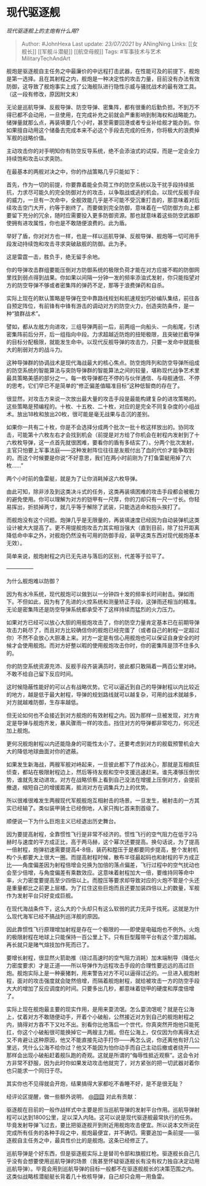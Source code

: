 # 现代驱逐舰
*现代驱逐舰上的主炮有什么用?*

> Author: #JohnHexa
Last update: *23/07/2021* by ANingNing
Links:  [[女舰长]] [[军舰斗潜艇]] [[航空母舰]]
Tags: #军事技术与艺术MilitaryTechAndArt 

 
舰炮是驱逐舰自主任务之中最廉价的中远程打击武器，在性能可及的前提下，舰炮是第一选择。且在其射程之内，舰炮是一种决定性的攻击力量，目前没有办法有效防御，这导致了舰炮事实上成了公海舰队进行隐性示威与骚扰战术的最有效工具。（这一段有修改，原因附文末）

  


无论是巡航导弹、反舰导弹、防空导弹、密集阵，都有很重的后勤负担。不到万不得已都不会动用，一旦使用，在完成补充之前就会严重影响到制海权和战略能力。储弹量就那么点，再装填要几个小时，甚至需要回港或者专业补给舰才能办到。你如果擅自动用这个储备去完成本来不必这个手段去完成的任务，你将极大的浪费掉军舰的战略价值。

主动攻击你的对手明知你有防空反导系统，绝不会添油式的试探，而是一定会全力持续饱和攻击以求突防。

在最基本的两舰对决之中，你的作战策略几乎只能如下：

首先，作为一切的前提，你要靠着能全负荷工作的防空系统以及干扰手段持续抵抗，力求尽可能久的完全防御对方的攻击，以争取战或逃的机会。以现代反舰手段的威力，一旦有一次命中，全舰效能几乎是不可能不受沉重打击的，那意味着对后续攻击空门大开，约等于剧终了。而要做到完全防御，意味着在一切防御方向上都要留下充分的冗余，随时应需要投入更多防御资源。那也就意味着这些防空武器即使拥有进攻属性，你也是不敢随便浪费的。此为盾。

举好了盾，你对对方也一样，也是一样以巡航导弹、反舰导弹、舰炮等一切可用手段发动持续饱和攻击寻求突破敌舰的防御。此为矛。

这是雷霆一击，胜负手，绝无留手余地。

你的导弹攻击群组要能压倒对方防御系统的极限负荷才能在对方应接不暇的防御网里找到弱点得到战果。你如果以间隔一分钟一发的频率添油式发射，你只能指望对方的防空导弹不够或者密集阵的弹药不足，那等于浪费弹药和自杀。

实际上现在的默认策略是导弹在空中靠路线规划和航速规划巧妙编队集结，前往各自预定阵位，有前锋有中锋有游击的调动对方的防空火力，创造突防条件，是一种“狼群战术”。

譬如，都从左舷方向进攻，三组导弹两前一后，前两组一向船头、一向船尾，引诱密集阵前后分开，后一组指向中段。力求超越近防炮的扭矩极限，且突破拦截导弹的目标分配极限，就能发生命中。以现代反舰导弹的攻击力，只要一发命中就能极大的削弱对方的战斗力。

这种导弹群的协调战术是现代海战最大的核心焦点。防空炮阵列和防空导弹所组成的防空系统的智能算法与突防导弹群的智能算法之间的较量，堪称现代战争艺术里最具策略美感的部分之一。每一枚导弹都在不停的与伙伴通信、与母舰通信、不停的思考。它们早已不是简单的“修正偏差值瞄准目标”这种低智商的存在了。

很显然，对攻击方来说一次放出最大量的攻击手段是最能构建复杂的进攻策略的。这些策略是预编程的。十枚、十五枚、二十枚，对应的是完全不同复杂度的小组战术。放出18枚和放出20枚，很可能是毫无战果与击沉的差别。

如果你一共有二十枚，你是不会选择分成两个批次一批十枚这样放出的。协同攻击，可能第十六枚左右才会找到机会（前提是对方给了你机会在射程内发射到了十六枚枚导弹，这一点首先就很困难，要看你的盾有多结实了）。分两个批次发射，主官只怕要上军事法庭——这种发射阵位往往是友舰付出了血的代价才能争取到的。而这个时候要是你说“不好意思，我们在两小时前刚为了打鱼雷艇用掉了六枚……”

两个小时前的鱼雷艇，就是为了让你消耗掉这六枚导弹。

由此可知，除非涉及到这类决斗式的任务，这类再装填困难的攻击手段都会被极力的避免使用。你可以理解为对方的铠甲有一尺厚，你的刀却只有一尺一寸长。你轻易挥出，折损掉两寸，就几乎等于解除了武装，只能选逃命和抱头挨打了。

而舰炮没有这个问题。炮弹几乎是无限量的，再装填速度已经因为自动装弹机这类设计被大大提高了。更不用提舰炮攻击力其实相当强大（直到目前，除了拉开距离降低命中率之外，对舰炮仍然没有可用的防御手段，装甲这类东西对现代舰炮基本无效）。

简单来说，舰炮射程之内已无先进与落后的区别，代差等于拉平了。

—————

为什么舰炮难以防御？

因为有水冷系统，现代舰炮可以做到以一分钟四十发的频率长时间射击。弹如雨下。不但如此，因为有了先进的火控系统和测量矫正手段，这弹雨还相当的精准。无论是密集阵还是防空导弹系统都承受不了这样持续而猛烈的火力压力。

如果对方已经可以放心大胆的用舰炮攻击了，你的防空力量肯定基本已在前期导弹攻击力耗尽了，而且对方比较确信你的舰炮已经完蛋了（或者自己的射程一定超过你）不然不会放心大胆凑上来。对方一定是有信心用舰炮也可以保证自身安全的时候才会使用舰炮。而对方好整以暇的使用舰炮攻击你时，你的密集阵是顶不住多久的。

你的防空系统资源充沛、反舰手段齐装满员时，彼此都只敢隔着一两百公里对峙。不敢不给自己留下反应时间。

这时候隐蔽性能好的可以占有战略优势。它可以逼近到自己的导弹射程以内比较近的地方，越是低于最大射程，导弹的规划路线就可以越复杂，可用的战术就越多，对方就越难防御，生存率越低。

但无论如何也不会接近到对方舰炮的有效射程之内。因为那样一旦被发现，对方肯定是导弹与舰炮齐发，暴风骤雨一样的攻击。挡住对方的导弹都非常吃力，何况还加上舰炮。

更何况舰炮射程以内还能隐身的可能性太小了。还要考虑到对方的舰载预警机会大大的降低地球曲面对你的遮蔽。

如果发生新海战，两艘军舰对峙起来，一旦彼此都下了作战决心，那就是互相疯狂侦查，都站在极限射程边上，然后等待友舰和空中支援迅速赶来。谁先凑够压倒优势，谁就先发动进攻。对方在战略侦察上看到自己没法在增援上压倒对方，会提前撤退，缩短自己的增援距离，抵消对方在调集兵力上的优势。

所以很难很难发生两艘现代军舰舰炮互相射击的场景。一旦发生，被射击的一方其实已经输了。类似装甲骑士已经倒地，人家只掏匕首来割首级了。

顺便说一下为什么巨炮主义已经退出历史舞台。

因为要提高射程，全靠惯性飞行是非常不经济的。惯性飞行的空气阻力在低于2马赫时与速度的平方成正比，高于两马赫，这个幂次还要提高。换句话说，为了提高一倍射程，炮弹初速需要提高4-8倍，装药和膛压于是都要同步提高，整个发射机构个头都要大上很大一圈。而提高射程时候，散布半径最起码也和射程的平方成正比——角度偏差因为射程倍增会兑换为加倍的落点偏差，飞行过程中的空气扰动也会至少倍增，与角度偏差有乘数效应。这意味着射程加大一倍，要维持同等命中率，火力密度要提高至少四倍以上。而膛压等要求却导致对应的火炮不管是个头还是重量都比之前更上层楼。为了扛住这些巨炮而且还要加装四倍以上的数量，军舰作为发射平台只好变成巨舰。

在现代海战条件下，这么大的个头却只有这么软弱的武力无异于找死。这就是为什么现代海军已经不搞战列巡洋舰的原因。

因此靠惯性飞行原理增加射程是存在一个极限的——即使是电磁炮也不例外。火炮的极限射程在地球上只能保持一百公里上下。只有巨型履带平台有这个潜力超越。再长就只是赌气煊技加作死而已了。

要增长射程，很显然火箭助推（绕过高速时的空气阻力消耗）加末端制导（降低火力密度要求）才是正道——所以导弹作为远程攻击手段的合理性要远远的高过巨炮。舰炮实际上是一种豪猪刺，用来警告对方不可以逼得过近的。一旦进入舰炮射程，面对的攻击强度就会陡然倍增，而隔着舰炮射程，就给被攻击一方的防空手段大大的增加了反应调度的时间。只要多出几秒，都意味着铠甲的硬度和厚度倍增了。

实际上现在舰炮最主要的现实作用，是用来耍流氓。怎么耍流氓呢？就是在公海上，仗着对方不敢随便动手，开着个小破船，公然接近对方到自己的舰炮射程之内，搞得对方吞不下又吐不出。别看你比他落后一个世代，你真突然开炮他只能死扛，你这个小破船很可能换掉它一两艘主力舰。但在公海上，仅仅因为你离得太近又不肯避让这种原因，他又不能直接先动手打你——再怎么说，你还离他有好几公里远，凭什么公海不给你过？他又不能因为怕你动手而自己主动后撤或者绕开——那样会出现小破船赶着舰队跑的奇观。这就是所谓的“侮辱性抵近观察”。这会令对方非常不舒服，因为此时你如果发动攻击他就完了，对方紧张的把一切武器对着你也只能求一个同归于尽。

其实你也不见得就会开炮，结果搞得大家都吃不香睡不好，是不是很无耻？

经评论区提醒，做一些额外说明， [@囧囧](https://www.zhihu.com/people/3c892cecc4d596ced729c1c7d9003ac6) 对此有贡献：

驱逐舰在目前的一般作战样式中主要是担当巡航导弹的发射平台作用。巡航导弹射程可以达到1800公里，足以深入内陆。这可以说是现代驱逐舰最常执行的任务。毕竟发射导弹飞过去，要比把驱逐舰开到附近用舰炮攻击便宜。所以说本文所说在完成所有任务的各种手段之中，舰炮最便宜，并不确切。需要追加一条前提——驱逐舰自主任务之中，最具性价比的是舰炮。这条已经修正了。

巡航导弹是个好东西，但是驱逐舰实际上是替司令部和旗舰扛枪。驱逐舰长自己几乎没有会想要使用巡航导弹的场景（我甚至怀疑驱逐舰长有没有权力独自决定动用巡航导弹）。毕竟会用到巡航导弹的目标一般都不在驱逐舰舰长的决策范围之内。这类似战略核潜艇艇长背着几十枚核导弹，自己却只会用一用鱼雷。



